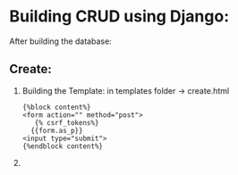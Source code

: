 # Building CRUD using Django:

After building the database:

## Create:
1. Building the Template:
   in templates folder -> create.html
   ```
   {%block content%}
   <form action="" method="post">
      {% csrf_tokens%} 
     {{form.as_p}}
   <input type="submit">
   {%endblock content%}
   ```
2. 